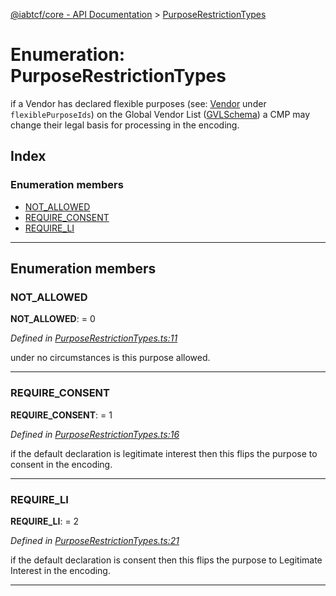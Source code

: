 [@iabtcf/core - API Documentation](../README.md) > [PurposeRestrictionTypes](../enums/purposerestrictiontypes.md)

# Enumeration: PurposeRestrictionTypes

if a Vendor has declared flexible purposes (see: [Vendor](../interfaces/vendor.md) under `flexiblePurposeIds`) on the Global Vendor List ([GVLSchema](../interfaces/gvlschema.md)) a CMP may change their legal basis for processing in the encoding.

## Index

### Enumeration members

* [NOT_ALLOWED](purposerestrictiontypes.md#not_allowed)
* [REQUIRE_CONSENT](purposerestrictiontypes.md#require_consent)
* [REQUIRE_LI](purposerestrictiontypes.md#require_li)

---

## Enumeration members

<a id="not_allowed"></a>

###  NOT_ALLOWED

**NOT_ALLOWED**:  = 0

*Defined in [PurposeRestrictionTypes.ts:11](https://github.com/chrispaterson/iabtcf-es/blob/5f390d3/modules/core/src/PurposeRestrictionTypes.ts#L11)*

under no circumstances is this purpose allowed.

___
<a id="require_consent"></a>

###  REQUIRE_CONSENT

**REQUIRE_CONSENT**:  = 1

*Defined in [PurposeRestrictionTypes.ts:16](https://github.com/chrispaterson/iabtcf-es/blob/5f390d3/modules/core/src/PurposeRestrictionTypes.ts#L16)*

if the default declaration is legitimate interest then this flips the purpose to consent in the encoding.

___
<a id="require_li"></a>

###  REQUIRE_LI

**REQUIRE_LI**:  = 2

*Defined in [PurposeRestrictionTypes.ts:21](https://github.com/chrispaterson/iabtcf-es/blob/5f390d3/modules/core/src/PurposeRestrictionTypes.ts#L21)*

if the default declaration is consent then this flips the purpose to Legitimate Interest in the encoding.

___

